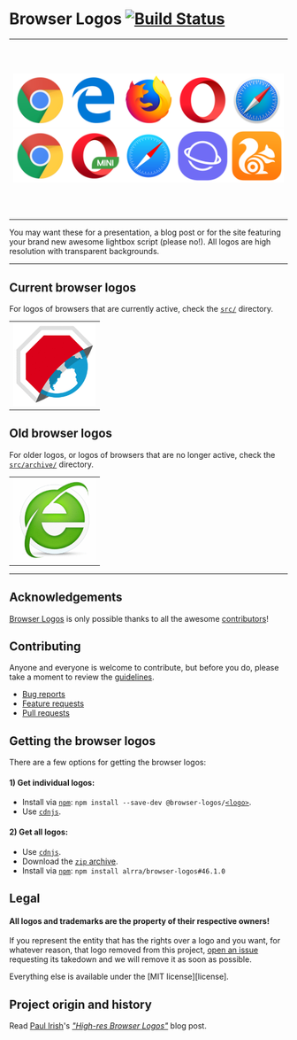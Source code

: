 # Browser Logos [![Build Status](https://travis-ci.org/alrra/browser-logos.svg?branch=master)](https://travis-ci.org/alrra/browser-logos)

<table>
    <tbody>
        <tr>
            <td height=320>
                <a href="https://raw.githubusercontent.com/alrra/browser-logos/master/src/main-desktop-browser-logos.png">
                    <img src="src/main-desktop-browser-logos.png" alt="Main desktop browsers">
                </a>
                <a href="https://raw.githubusercontent.com/alrra/browser-logos/master/src/main-mobile-browser-logos.png">
                   <img src="src/main-mobile-browser-logos.png" alt="Main mobile browsers">
                </a>
            </td>
        </tr>
    </tbody>
</table>

You may want these for a presentation, a blog post or for the site
featuring your brand new awesome lightbox script (please no!). All
logos are high resolution with transparent backgrounds.

---

## Current browser logos

For logos of browsers that are currently active, check the [`src/`][src
readme] directory.

<table>
    <tbody>
        <tr height=160>
            <td><a href="src/README.md#readme"><img width=150 src="src/browser-logos.gif" alt="List of browser logo"></a></td>
        </tr>
    </tbody>
</table>

## Old browser logos

For older logos, or logos of browsers that are no longer active, check
the [`src/archive/`][archive readme] directory.

<table>
    <tbody>
        <tr height=160>
            <td><a href="src/archive/README.md#readme"><img width=150 src="src/old-browser-logos.gif" alt="List of old browser logo"></a></td>
        </tr>
    </tbody>
</table>

---

## Acknowledgements

[Browser Logos][repo] is only possible thanks to all the awesome
[contributors][contributors]!

## Contributing

Anyone and everyone is welcome to contribute, but before you do, please
take a moment to review the [guidelines](.github/CONTRIBUTING.md).

* [Bug reports](.github/CONTRIBUTING.md#bugs)
* [Feature requests](.github/CONTRIBUTING.md#features)
* [Pull requests](.github/CONTRIBUTING.md#pull-requests)

## Getting the browser logos

There are a few options for getting the browser logos:

#### 1) Get individual logos:

   * Install via [`npm`][npm]: `npm install --save-dev @browser-logos/`[`<logo>`][npm org].
   * Use [`cdnjs`][cdnjs].

#### 2) Get all logos:

   * Use [`cdnjs`][cdnjs].
   * Download the [`zip` archive][archive].
   * Install via [`npm`][npm]: `npm install alrra/browser-logos#46.1.0`

## Legal

#### __All logos and trademarks are the property of their respective owners!__

If you represent the entity that has the rights over a logo and
you want, for whatever reason, that logo removed from this project,
[open an issue][issues] requesting its takedown and we will remove
it as soon as possible.

Everything else is available under the [MIT license][license].

## Project origin and history

Read [Paul Irish][github paul]'s [*"High-res Browser Logos"*][article
paul] blog post.

<!-- Link labels: -->

[archive readme]: src/archive/README.md#readme
[archive]: https://github.com/alrra/browser-logos/archive/46.1.0.zip
[article paul]: https://www.paulirish.com/2010/high-res-browser-icons/
[cdnjs]: https://cdnjs.com/libraries/browser-logos
[contributors]: https://github.com/alrra/browser-logos/graphs/contributors
[github paul]: https://github.com/paulirish/
[issues]: https://github.com/alrra/browser-logos/issues/new
[npm org]: https://www.npmjs.com/org/browser-logos
[npm]: https://www.npmjs.com/
[repo]: https://github.com/alrra/browser-logos/
[src readme]: src/README.md#readme
